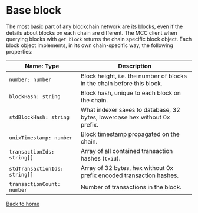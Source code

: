 # Base block

The most basic part of any blockchain network are its blocks, even if the details about blocks on each chain are different. The MCC client when querying blocks with `get block` returns the chain specific block object. Each block object implements, in its own chain-specific way, the following properties:

| Name: Type                      | Description                                                                |
| ------------------------------- | -------------------------------------------------------------------------- |
| ``number: number``              | Block height, i.e. the number of blocks in the chain before this block.    |
| ``blockHash: string``           | Block hash, unique to each block on the chain.                             |
| ``stdBlockHash: string``        | What indexer saves to database, 32 bytes, lowercase hex without 0x prefix. |
| ``unixTimestamp: number``       | Block timestamp propagated on the chain.                                   |
| ``transactionIds: string[]``    | Array of all contained transaction hashes (``txid``).                      |
| ``stdTransactionIds: string[]`` | Array of 32 bytes, hex without 0x prefix encoded transaction hashes.       |
| ``transactionCount: number``    | Number of transactions in the block.                                       |

[Back  to home](../README.md)

